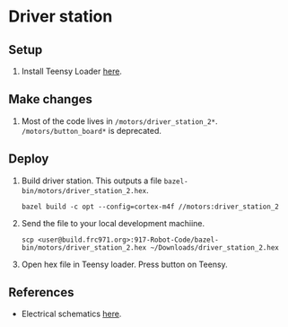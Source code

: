 # Driver station
## Setup
1. Install Teensy Loader [here](https://www.pjrc.com/teensy/loader_mac.html).

## Make changes
1. Most of the code lives in `/motors/driver_station_2*`. `/motors/button_board*` is deprecated.

## Deploy
1. Build driver station. This outputs a file `bazel-bin/motors/driver_station_2.hex`.
    ```shell
    bazel build -c opt --config=cortex-m4f //motors:driver_station_2
    ```

2. Send the file to your local development machiine. 
    ```shell
    scp <user@build.frc971.org>:917-Robot-Code/bazel-bin/motors/driver_station_2.hex ~/Downloads/driver_station_2.hex
    ```

3. Open hex file in Teensy loader. Press button on Teensy. 

## References
- Electrical schematics [here](https://github.com/frc971/electrical/blob/main/robots/2023/driver-station/DriverStation-8Apr2023.pdf).
